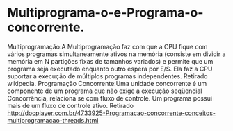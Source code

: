 # Multiprograma-o-e-Programa-o-concorrente.

Multiprogramação:A Multiprogramação faz com que a CPU fique com vários programas simultaneamente ativos na memória (consiste em dividir a memória em N partições fixas de tamanhos variados) e permite que um programa seja executado enquanto outro espera por E/S. Ela faz a CPU suportar a execução de múltiplos programas independentes. 
Retirado wikipedia. 
Programação Concorrente:Uma unidade concorrente é um componente de um programa que não exige a execução seqüencial Concorrência, relaciona se com fluxo de controle. Um programa possui mais de um fluxo de controle  ativo. 
Retirado http://docplayer.com.br/4733925-Programacao-concorrente-conceitos-multiprogramacao-threads.html
